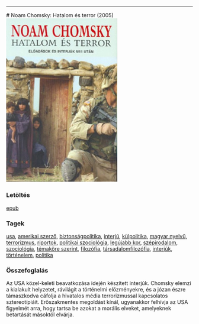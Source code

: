 <hr/>
# <a name="id_343">Noam Chomsky: Hatalom és terror (2005)</a>
<img src="https://github.com/BercziSandor/calibre_lib/raw/main/main/Noam%20Chomsky/Hatalom%20es%20terror%20%28343%29/cover.jpg" alt="cover" width="300"/>

### Letöltés
[epub](https://github.com/BercziSandor/calibre_lib/raw/main/main/Noam%20Chomsky/Hatalom%20es%20terror%20%28343%29/Hatalom%20es%20terror%20-%20Noam%20Chomsky.epub)

### Tagek
[usa](https://github.com/berczisandor/calibre_lib/blob/main/main/_tags/usa.md), [amerikai szerző](https://github.com/berczisandor/calibre_lib/blob/main/main/_tags/amerikai%20szerz%c5%91.md), [biztonságpolitika](https://github.com/berczisandor/calibre_lib/blob/main/main/_tags/biztons%c3%a1gpolitika.md), [interjú](https://github.com/berczisandor/calibre_lib/blob/main/main/_tags/interj%c3%ba.md), [külpolitika](https://github.com/berczisandor/calibre_lib/blob/main/main/_tags/k%c3%bclpolitika.md), [magyar nyelvű](https://github.com/berczisandor/calibre_lib/blob/main/main/_tags/magyar%20nyelv%c5%b1.md), [terrorizmus](https://github.com/berczisandor/calibre_lib/blob/main/main/_tags/terrorizmus.md), [riportok](https://github.com/berczisandor/calibre_lib/blob/main/main/_tags/riportok.md), [politikai szociológia](https://github.com/berczisandor/calibre_lib/blob/main/main/_tags/politikai%20szociol%c3%b3gia.md), [legújabb kor](https://github.com/berczisandor/calibre_lib/blob/main/main/_tags/leg%c3%bajabb%20kor.md), [szépirodalom](https://github.com/berczisandor/calibre_lib/blob/main/main/_tags/sz%c3%a9pirodalom.md), [szociológia](https://github.com/berczisandor/calibre_lib/blob/main/main/_tags/szociol%c3%b3gia.md), [témaköre szerint](https://github.com/berczisandor/calibre_lib/blob/main/main/_tags/t%c3%a9mak%c3%b6re%20szerint.md), [filozófia](https://github.com/berczisandor/calibre_lib/blob/main/main/_tags/filoz%c3%b3fia.md), [társadalomfilozófia](https://github.com/berczisandor/calibre_lib/blob/main/main/_tags/t%c3%a1rsadalomfiloz%c3%b3fia.md), [interjúk](https://github.com/berczisandor/calibre_lib/blob/main/main/_tags/interj%c3%bak.md), [történelem](https://github.com/berczisandor/calibre_lib/blob/main/main/_tags/t%c3%b6rt%c3%a9nelem.md), [politika](https://github.com/berczisandor/calibre_lib/blob/main/main/_tags/politika.md)

### Összefoglalás
<div>
<p>Az USA közel-keleti beavatkozása idején készített interjúk. Chomsky elemzi a kialakult helyzetet, rávilágít a történelmi előzményekre, és a józan észre támaszkodva cáfolja a hivatalos média terrorizmussal kapcsolatos sztereotípiáit. Erőszakmentes megoldást kínál, ugyanakkor felhívja az USA figyelmét arra, hogy tartsa be azokat a morális elveket, amelyeknek betartását másoktól elvárja.</p></div>


